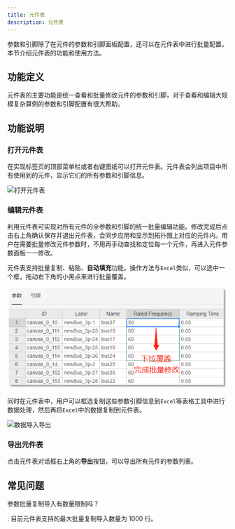 ```yaml
---
title: 元件表
description: 元件表
---
```


参数和引脚除了在元件的参数和引脚面板配置，还可以在元件表中进行批量配置，本节介绍元件表的功能和使用方法。

## 功能定义

元件表的主要功能是统一查看和批量修改元件的参数和引脚，对于查看和编辑大规模复杂算例的参数和引脚配置有很大帮助。

## 功能说明

### 打开元件表

在实现标签页的顶部菜单栏或者右键图纸可以打开元件表。元件表会列出项目中所有使用到的元件，显示它们的所有参数和引脚信息。

![打开元件表](./1.png)

### 编辑元件表

利用元件表可实现对所有元件的全参数和引脚的统一批量编辑功能。修改完成后点击右上角确认保存并退出元件表，会同步应用和显示到拓扑图上对应的元件内。用户在需要批量修改元件参数时，不用再手动查找和定位每一个元件，再进入元件参数面板一一修改。

元件表支持批量复制、粘贴、**自动填充**功能。操作方法与`Excel`类似，可以选中一个框，拖动右下角的小黑点来进行批量覆盖。

![元件表批量覆盖](./2.png)

同时在元件表中，用户可以框选复制这些参数引脚信息到`Excel`等表格工具中进行数据处理，然后再将`Excel`中的数据复制到元件表。

![数据导入导出](./3.png)

### 导出元件表

点击元件表对话框右上角的**导出**按钮，可以导出所有元件的参数列表。

## 常见问题

参数批量复制导入有数量限制吗？

:   目前元件表支持的最大批量复制导入数量为 1000 行。

